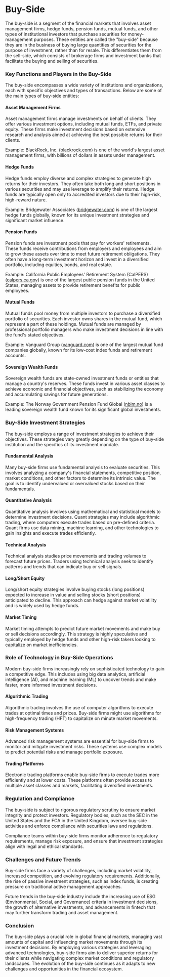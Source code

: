 # Buy-Side

The buy-side is a segment of the financial markets that involves asset management firms, hedge funds, pension funds, mutual funds, and other types of institutional investors that purchase securities for money-management purposes. These entities are called the "buy-side" because they are in the business of buying large quantities of securities for the purpose of investment, rather than for resale. This differentiates them from the sell-side, which consists of brokerage firms and investment banks that facilitate the buying and selling of securities.

### Key Functions and Players in the Buy-Side

The buy-side encompasses a wide variety of institutions and organizations, each with specific objectives and types of transactions. Below are some of the main types of buy-side entities:

#### Asset Management Firms
Asset management firms manage investments on behalf of clients. They offer various investment options, including mutual funds, ETFs, and private equity. These firms make investment decisions based on extensive research and analysis aimed at achieving the best possible returns for their clients.

Example: BlackRock, Inc. ([blackrock.com](https://www.blackrock.com)) is one of the world's largest asset management firms, with billions of dollars in assets under management.

#### Hedge Funds
Hedge funds employ diverse and complex strategies to generate high returns for their investors. They often take both long and short positions in various securities and may use leverage to amplify their returns. Hedge funds are typically open only to accredited investors due to their high-risk, high-reward nature.

Example: Bridgewater Associates ([bridgewater.com](https://www.bridgewater.com)) is one of the largest hedge funds globally, known for its unique investment strategies and significant market influence.

#### Pension Funds
Pension funds are investment pools that pay for workers' retirements. These funds receive contributions from employers and employees and aim to grow these assets over time to meet future retirement obligations. They often have a long-term investment horizon and invest in a diversified portfolio, including equities, bonds, and real estate.

Example: California Public Employees' Retirement System (CalPERS) ([calpers.ca.gov](https://www.calpers.ca.gov)) is one of the largest public pension funds in the United States, managing assets to provide retirement benefits for public employees.

#### Mutual Funds
Mutual funds pool money from multiple investors to purchase a diversified portfolio of securities. Each investor owns shares in the mutual fund, which represent a part of these holdings. Mutual funds are managed by professional portfolio managers who make investment decisions in line with the fund's stated objectives.

Example: Vanguard Group ([vanguard.com](https://www.vanguard.com)) is one of the largest mutual fund companies globally, known for its low-cost index funds and retirement accounts.

#### Sovereign Wealth Funds
Sovereign wealth funds are state-owned investment funds or entities that manage a country's reserves. These funds invest in various asset classes to achieve economic and financial objectives, such as stabilizing the economy and accumulating savings for future generations.

Example: The Norway Government Pension Fund Global ([nbim.no](https://www.nbim.no)) is a leading sovereign wealth fund known for its significant global investments.

### Buy-Side Investment Strategies

The buy-side employs a range of investment strategies to achieve their objectives. These strategies vary greatly depending on the type of buy-side institution and the specifics of its investment mandate.

#### Fundamental Analysis
Many buy-side firms use fundamental analysis to evaluate securities. This involves analyzing a company's financial statements, competitive position, market conditions, and other factors to determine its intrinsic value. The goal is to identify undervalued or overvalued stocks based on their fundamentals.

#### Quantitative Analysis
Quantitative analysis involves using mathematical and statistical models to determine investment decisions. Quant strategies may include algorithmic trading, where computers execute trades based on pre-defined criteria. Quant firms use data mining, machine learning, and other technologies to gain insights and execute trades efficiently.

#### Technical Analysis
Technical analysis studies price movements and trading volumes to forecast future prices. Traders using technical analysis seek to identify patterns and trends that can indicate buy or sell signals.

#### Long/Short Equity
Long/short equity strategies involve buying stocks (long positions) expected to increase in value and selling stocks (short positions) anticipated to decline. This approach can hedge against market volatility and is widely used by hedge funds.

#### Market Timing
Market timing attempts to predict future market movements and make buy or sell decisions accordingly. This strategy is highly speculative and typically employed by hedge funds and other high-risk takers looking to capitalize on market inefficiencies.

### Role of Technology in Buy-Side Operations

Modern buy-side firms increasingly rely on sophisticated technology to gain a competitive edge. This includes using big data analytics, artificial intelligence (AI), and machine learning (ML) to uncover trends and make faster, more informed investment decisions.

#### Algorithmic Trading
Algorithmic trading involves the use of computer algorithms to execute trades at optimal times and prices. Buy-side firms might use algorithms for high-frequency trading (HFT) to capitalize on minute market movements.

#### Risk Management Systems
Advanced risk management systems are essential for buy-side firms to monitor and mitigate investment risks. These systems use complex models to predict potential risks and manage portfolio exposure.

#### Trading Platforms
Electronic trading platforms enable buy-side firms to execute trades more efficiently and at lower costs. These platforms often provide access to multiple asset classes and markets, facilitating diversified investments.

### Regulation and Compliance

The buy-side is subject to rigorous regulatory scrutiny to ensure market integrity and protect investors. Regulatory bodies, such as the SEC in the United States and the FCA in the United Kingdom, oversee buy-side activities and enforce compliance with securities laws and regulations.

Compliance teams within buy-side firms monitor adherence to regulatory requirements, manage risk exposure, and ensure that investment strategies align with legal and ethical standards.

### Challenges and Future Trends

Buy-side firms face a variety of challenges, including market volatility, increased competition, and evolving regulatory requirements. Additionally, the rise of passive investment strategies, such as index funds, is creating pressure on traditional active management approaches.

Future trends in the buy-side industry include the increasing use of ESG (Environmental, Social, and Governance) criteria in investment decisions, the growth of alternative investments, and advancements in fintech that may further transform trading and asset management.

### Conclusion

The buy-side plays a crucial role in global financial markets, managing vast amounts of capital and influencing market movements through its investment decisions. By employing various strategies and leveraging advanced technologies, buy-side firms aim to deliver superior returns for their clients while navigating complex market conditions and regulatory landscapes. The evolution of the buy-side continues as it adapts to new challenges and opportunities in the financial ecosystem.